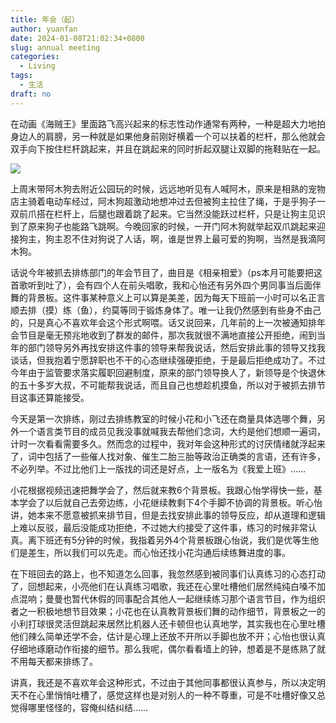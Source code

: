 ```yaml
---
title: 年会（起）
author: yuanfan
date: 2024-01-08T21:02:34+0800
slug: annual meeting
categories:
  - Living
tags:
  - 生活
draft: no
---
```


<!--more-->

在动画《海贼王》里面路飞高兴起来的标志性动作通常有两种，一种是超大力地拍身边人的肩膀，另一种就是如果他身前刚好横着一个可以扶着的栏杆，那么他就会双手向下按住栏杆跳起来，并且在跳起来的同时折起双腿让双脚的拖鞋贴在一起。

![](https://yuanfan.rbind.io/images/2024/2024-01-08.png)

上周末带阿木狗去附近公园玩的时候，远远地听见有人喊阿木，原来是相熟的宠物店主骑着电动车经过，阿木狗超激动地想冲过去但被狗主拉住了绳，于是乎狗子一双前爪搭在栏杆上，后腿也跟着跳了起来。它当然没能跃过栏杆，只是让狗主见识到了原来狗子也能路飞跳啊。今晚回家的时候，一开门阿木狗就举起双爪跳起来迎接狗主，狗主忍不住对狗说了人话，啊，谁是世界上最可爱的狗啊，当然是我滴阿木狗。

话说今年被抓去排练部门的年会节目了，曲目是《相亲相爱》（ps本月可能要把这首歌听到吐了），会有四个人在前头唱歌，我和心怡还有另外四个男同事当后面伴舞的背景板。这件事某种意义上可以算是美差，因为每天下班前一小时可以名正言顺去排（摸）练（鱼），约莫等同于锻炼身体了。唯一让我仍然感到有些身不由己的，只是真心不喜欢年会这个形式啊喂。话又说回来，几年前的上一次被通知排年会节目是毫无预兆地收到了群发的邮件，那次我就很不满地直接公开拒绝，闹到当年的部门领导另外再找安排这件事的领导来帮我说话，然后安排此事的领导又找我谈话，但我抱着宁愿辞职也不干的心态继续强硬拒绝，于是最后拒绝成功了。不过今年由于监管要求落实履职回避制度，原来的部门领导换人了，新领导是个快退休的五十多岁大叔，不可能帮我说话，而且自己也想趁机摸鱼，所以对于被抓去排节目这事还算能接受。

今天是第一次排练，刚过去排练教室的时候小花和小飞还在商量具体选哪个舞，另外一个语言类节目的成员见我没事就喊我去帮他们念词，大约是他们想顺一遍词，计时一次看看需要多久。然而念的过程中，我对年会这种形式的讨厌情绪就浮起来了，词中包括了一些催人找对象、催生二胎三胎等政治正确类的言语，还有许多，不必列举。不过比他们上一版找的词还是好点，上一版名为《我爱上班》……

小花根据视频迅速把舞学会了，然后就来教6个背景板。我跟心怡学得快一些，基本学会了以后就自己去旁边练，小花继续教剩下4个手脚不协调的背景板。听心怡讲，她本来不愿意被抓来排节目，但是去找安排此事的领导反应，却从道理和逻辑上难以反驳，最后没能成功拒绝，不过她大约接受了这件事，练习的时候非常认真。离下班还有5分钟的时候，我指着另外4个背景板跟心怡说，我们是优等生他们是差生，所以我们可以先走。而心怡还找小花沟通后续练舞进度的事。

在下班回去的路上，也不知道怎么回事，我忽然感到被同事们认真练习的心态打动了，回想起来，小亮他们在认真练习唱歌，我还在心里吐槽他们居然纯纯白嗓不加点混响；曼曼也暂代休假的同事配合其他人一起继续练习那个语言节目，作为组织者之一积极地想节目效果；小花也在认真教背景板们舞的动作细节，背景板之一的小利打球很灵活但跳起来居然比机器人还卡顿但也认真地学，其实我也在心里吐槽他们辣么简单还学不会，估计是心理上还放不开所以手脚也放不开；心怡也很认真仔细地琢磨动作衔接的细节。那么我呢，偶尔看看墙上的钟，想着是不是练熟了就不用每天都来排练了。

讲真，我还是不喜欢年会这种形式，不过由于其他同事都很认真参与，所以决定明天不在心里悄悄吐槽了，感觉这样也是对别人的一种不尊重，可是不吐槽好像又总觉得哪里怪怪的，容俺纠结纠结……
